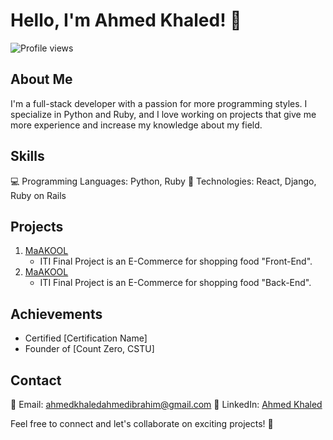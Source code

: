 <!--
**AhmedKhaled146/AhmedKhaled146** is a ✨ _special_ ✨ repository because its `README.md` (this file) appears on your GitHub profile.

Here are some ideas to get you started:

- 🔭 I’m currently working on ...
- 🌱 I’m currently learning ...
- 👯 I’m looking to collaborate on ...
- 🤔 I’m looking for help with ...
- 💬 Ask me about ...
- 📫 How to reach me: ...
- 😄 Pronouns: ...
- ⚡ Fun fact: ...
-->

# Hello, I'm Ahmed Khaled! 👋
![Profile views](https://komarev.com/ghpvc/?username=AhmedKhaled146)


## About Me
I'm a full-stack developer with a passion for more programming styles. I specialize in Python and Ruby, and I love working on projects that give me more experience and increase my knowledge about my field.

## Skills
💻 Programming Languages: Python, Ruby
🚀 Technologies: React, Django, Ruby on Rails

## Projects
1. [MaAKOOL](https://github.com/AhmedKhaled146/MaAKOOL-Client-Frontend)
   - ITI Final Project is an E-Commerce for shopping food "Front-End".
2. [MaAKOOL](https://github.com/AhmedKhaled146/MaAKOOL-Backend-API)
   - ITI Final Project is an E-Commerce for shopping food "Back-End".

## Achievements
- Certified [Certification Name]
- Founder of [Count Zero, CSTU]

## Contact
📧 Email: ahmedkhaledahmedibrahim@gmail.com
🔗 LinkedIn: [Ahmed Khaled](https://www.linkedin.com/in/ahmed-khaled-08736b192/)

Feel free to connect and let's collaborate on exciting projects! 🚀

